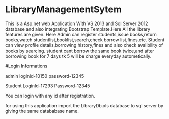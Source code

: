 # LibraryManagementSytem

This is a Asp.net web Application With VS 2013 and Sql Server 2012 database and also integrating Bootstrap Template.Here All the library features are given.
Here Admin can register students,issue books,return books,watch studentlist,booklist,search,check borrow list,fines,etc.
Student can view profile details,borrowing history,fines and also check avalibility of books by searcing.
student cant borrow the same book twice,and after borrowing book for 7 days tk 5 will be charge everyday autometically. 

#Login Informations

admin loginid-10150
password-12345

Student LoginId-17293
Password-12345

You can login with any id after registration.

for using this application import the LibraryDb.xls database to sql server by giving the same datababase name.

